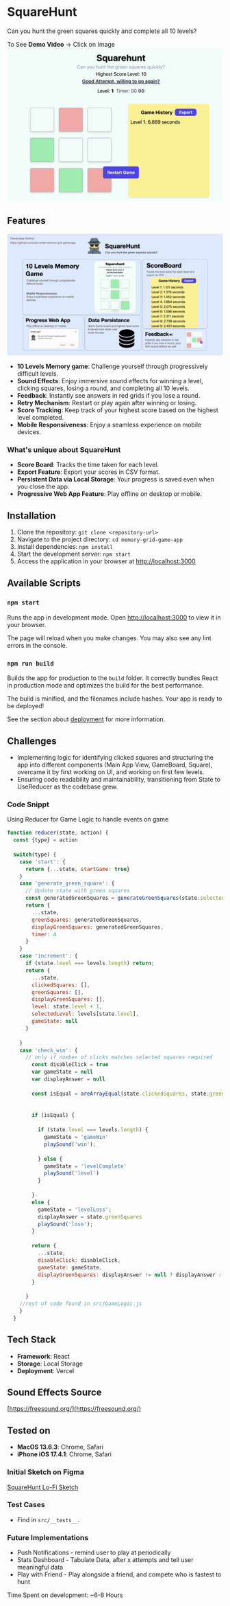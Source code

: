 # SquareHunt

Can you hunt the green squares quickly and complete all 10 levels?

To See **Demo Video** -> Click on Image [![Screenshot](SquareHunt_Screen.png)](https://youtube.com/shorts/PgTKtd0Ba_U?feature=share)


## Features
![Features](SquareHunt_TopFeatures.jpeg)

- **10 Levels Memory game**: Challenge yourself through progressively difficult levels.
- **Sound Effects**: Enjoy immersive sound effects for winning a level, clicking squares, losing a round, and completing all 10 levels.
- **Feedback**: Instantly see answers in red grids if you lose a round.
- **Retry Mechanism**: Restart or play again after winning or losing.
- **Score Tracking**: Keep track of your highest score based on the highest level completed.
- **Mobile Responsiveness**: Enjoy a seamless experience on mobile devices.

### What's unique about SquareHunt
- **Score Board**: Tracks the time taken for each level.
- **Export Feature**: Export your scores in CSV format.
- **Persistent Data via Local Storage**: Your progress is saved even when you close the app.
- **Progressive Web App Feature**: Play offline on desktop or mobile.

## Installation

1. Clone the repository: `git clone <repository-url>`
2. Navigate to the project directory: `cd memory-grid-game-app`
3. Install dependencies: `npm install`
4. Start the development server: `npm start`
5. Access the application in your browser at [http://localhost:3000](http://localhost:3000)

## Available Scripts

### `npm start`

Runs the app in development mode.
Open [http://localhost:3000](http://localhost:3000) to view it in your browser.

The page will reload when you make changes.
You may also see any lint errors in the console.

### `npm run build`

Builds the app for production to the `build` folder.
It correctly bundles React in production mode and optimizes the build for the best performance.

The build is minified, and the filenames include hashes.
Your app is ready to be deployed!

See the section about [deployment](https://facebook.github.io/create-react-app/docs/deployment) for more information.

## Challenges

- Implementing logic for identifying clicked squares and structuring the app into different components (Main App View, GameBoard, Square), overcame it by first working on UI, and working on first few levels.
- Ensuring code readability and maintainability, transitioning from State to UseReducer as the codebase grew.


### Code Snippt 
Using Reducer for Game Logic to handle events on game
```js
function reducer(state, action) {
  const {type} = action

  switch(type) {
    case 'start': {
      return {...state, startGame: true}
    }
    case 'generate_green_square': {
      // Update state with green squares
      const generatedGreenSquares = generateGreenSquares(state.selectedLevel.square, 0, state.selectedLevel.grid);
      return {
        ...state,
        greenSquares: generatedGreenSquares,
        displayGreenSquares: generatedGreenSquares,
        timer: 4
      }
    }
    case 'increment': {
      if (state.level === levels.length) return;
      return {
        ...state,
        clickedSquares: [],
        greenSquares: [],
        displayGreenSquares: [],
        level: state.level + 1,
        selectedLevel: levels[state.level],
        gameState: null
      }

    }
    case 'check_win': {
      // only if number of clicks matches selected squares required
        const disableClick = true
        var gameState = null
        var displayAnswer = null

        const isEqual = areArrayEqual(state.clickedSquares, state.greenSquares);


        if (isEqual) {

          if (state.level === levels.length) {
            gameState = 'gameWin'
            playSound('win');

          } else {
            gameState = 'levelComplete'
            playSound('level')
          }

        } 
        else {
          gameState = 'levelLoss';
          displayAnswer = state.greenSquares
          playSound('lose');
        }

        return {
          ...state,
          disableClick: disableClick,
          gameState: gameState,
          displayGreenSquares: displayAnswer != null ? displayAnswer : state.displayGreenSquares
        }

      }
    //rest of code found in src/GameLogic.js
    }
  }
```

## Tech Stack

- **Framework**: React
- **Storage**: Local Storage
- **Deployment**: Vercel

## Sound Effects Source
[https://freesound.org/](https://freesound.org/)

## Tested on
- **MacOS 13.6.3**: Chrome, Safari
- **iPhone iOS 17.4.1**: Chrome, Safari

### Initial Sketch on Figma
[SquareHunt Lo-Fi Sketch](https://www.figma.com/file/m9Y8RRkVEfiuJQR9pFsZx2/SquareHunt-lo-fi-design?type=design&node-id=0%3A1&mode=design&t=V8p3X402conUAKd7-1)

### Test Cases
- Find in `src/__tests__`.

### Future Implementations
- Push Notifications - remind user to play at periodically
- Stats Dashboard - Tabulate Data, after x attempts and tell user meaningful data
- Play with Friend - Play alongside a friend, and compete who is fastest to hunt


Time Spent on development: ~6-8 Hours
